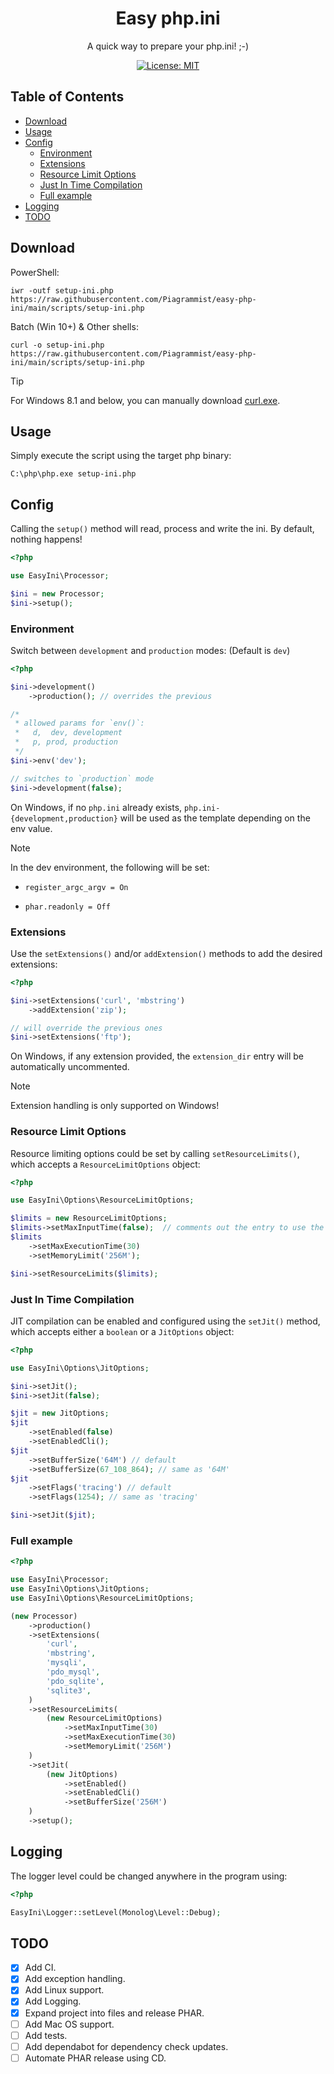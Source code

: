 <div align="center">
    <h1>Easy php.ini</h1>
    <p>A quick way to prepare your php.ini! ;-)</p>
    <a href="https://opensource.org/licenses/MIT">
        <img src="https://img.shields.io/badge/License-MIT-yellow.svg" alt="License: MIT">
    </a>
</div>

## Table of Contents

- [Download](#download)
- [Usage](#usage)
- [Config](#config)
    - [Environment](#environment)
    - [Extensions](#extensions)
    - [Resource Limit Options](#resource-limit-options)
    - [Just In Time Compilation](#just-in-time-compilation)
    - [Full example](#full-example)
- [Logging](#logging)
- [TODO](#todo)

## Download

PowerShell:

```shell
iwr -outf setup-ini.php https://raw.githubusercontent.com/Piagrammist/easy-php-ini/main/scripts/setup-ini.php
```

Batch (Win 10+) & Other shells:

```shell
curl -o setup-ini.php https://raw.githubusercontent.com/Piagrammist/easy-php-ini/main/scripts/setup-ini.php
```

> [!TIP]
> For Windows 8.1 and below, you can manually download [curl.exe](https://curl.se/windows/).

## Usage

Simply execute the script using the target php binary:

```shell
C:\php\php.exe setup-ini.php
```

## Config

Calling the `setup()` method will read, process and write the ini. By default, nothing happens!

```php
<?php

use EasyIni\Processor;

$ini = new Processor;
$ini->setup();
```

### Environment

Switch between `development` and `production` modes: (Default is `dev`)

```php
<?php

$ini->development()
    ->production(); // overrides the previous

/*
 * allowed params for `env()`:
 *   d,  dev, development
 *   p, prod, production
 */
$ini->env('dev');

// switches to `production` mode
$ini->development(false);
```

On Windows, if no `php.ini` already exists, `php.ini-{development,production}` will be used as the template depending on the env value.

> [!NOTE]
> In the dev environment, the following will be set:
>
> - `register_argc_argv = On`
>
> - `phar.readonly = Off`

### Extensions

Use the `setExtensions()` and/or `addExtension()` methods to add the desired extensions:

```php
<?php

$ini->setExtensions('curl', 'mbstring')
    ->addExtension('zip');

// will override the previous ones
$ini->setExtensions('ftp');
```

On Windows, if any extension provided, the `extension_dir` entry will be automatically uncommented.

> [!NOTE]
> Extension handling is only supported on Windows!

### Resource Limit Options

Resource limiting options could be set by calling `setResourceLimits()`, which accepts a `ResourceLimitOptions` object:

```php
<?php

use EasyIni\Options\ResourceLimitOptions;

$limits = new ResourceLimitOptions;
$limits->setMaxInputTime(false);  // comments out the entry to use the default
$limits
    ->setMaxExecutionTime(30)
    ->setMemoryLimit('256M');

$ini->setResourceLimits($limits);
```

### Just In Time Compilation

JIT compilation can be enabled and configured using the `setJit()` method, which accepts either a `boolean` or a `JitOptions` object:

```php
<?php

use EasyIni\Options\JitOptions;

$ini->setJit();
$ini->setJit(false);

$jit = new JitOptions;
$jit
    ->setEnabled(false)
    ->setEnabledCli();
$jit
    ->setBufferSize('64M') // default
    ->setBufferSize(67_108_864); // same as '64M'
$jit
    ->setFlags('tracing') // default
    ->setFlags(1254); // same as 'tracing'

$ini->setJit($jit);
```

### Full example

```php
<?php

use EasyIni\Processor;
use EasyIni\Options\JitOptions;
use EasyIni\Options\ResourceLimitOptions;

(new Processor)
    ->production()
    ->setExtensions(
        'curl',
        'mbstring',
        'mysqli',
        'pdo_mysql',
        'pdo_sqlite',
        'sqlite3',
    )
    ->setResourceLimits(
        (new ResourceLimitOptions)
            ->setMaxInputTime(30)
            ->setMaxExecutionTime(30)
            ->setMemoryLimit('256M')
    )
    ->setJit(
        (new JitOptions)
            ->setEnabled()
            ->setEnabledCli()
            ->setBufferSize('256M')
    )
    ->setup();
```

## Logging

The logger level could be changed anywhere in the program using:

```php
<?php

EasyIni\Logger::setLevel(Monolog\Level::Debug);
```

## TODO

- [x] Add CI.
- [x] Add exception handling.
- [x] Add Linux support.
- [x] Add Logging.
- [x] Expand project into files and release PHAR.
- [ ] Add Mac OS support.
- [ ] Add tests.
- [ ] Add dependabot for dependency check updates.
- [ ] Automate PHAR release using CD.
